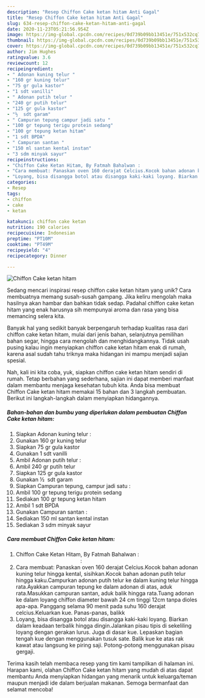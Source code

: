 ```yaml
---
description: "Resep Chiffon Cake ketan hitam Anti Gagal"
title: "Resep Chiffon Cake ketan hitam Anti Gagal"
slug: 634-resep-chiffon-cake-ketan-hitam-anti-gagal
date: 2020-11-23T05:21:56.954Z
image: https://img-global.cpcdn.com/recipes/0d739b09bb13451e/751x532cq70/chiffon-cake-ketan-hitam-foto-resep-utama.jpg
thumbnail: https://img-global.cpcdn.com/recipes/0d739b09bb13451e/751x532cq70/chiffon-cake-ketan-hitam-foto-resep-utama.jpg
cover: https://img-global.cpcdn.com/recipes/0d739b09bb13451e/751x532cq70/chiffon-cake-ketan-hitam-foto-resep-utama.jpg
author: Jim Hughes
ratingvalue: 3.6
reviewcount: 12
recipeingredient:
- " Adonan kuning telur "
- "160 gr kuning telur"
- "75 gr gula kastor"
- "1 sdt vanilli"
- " Adonan putih telur "
- "240 gr putih telur"
- "125 gr gula kastor"
- "½  sdt garam"
- " Campuran tepung campur jadi satu "
- "100 gr tepung terigu protein sedang"
- "100 gr tepung ketan hitam"
- "1 sdt BPDA"
- " Campuran santan "
- "150 ml santan kental instan"
- "3 sdm minyak sayur"
recipeinstructions:
- "Chiffon Cake Ketan Hitam, By Fatmah Bahalwan :                                                                               :"
- "Cara membuat: Panaskan oven 160 derajat Celcius.Kocok bahan adonan kuning telur hingga kental, sisihkan.Kocok bahan adonan putih telur hingga kaku.Campurkan adonan putih telur ke dalam kuning telur hingga rata.Ayakkan campuran tepung ke dalam adonan di atas, aduk rata.Masukkan campuran santan, aduk balik hingga rata.Tuang adonan ke dalam loyang chiffon diameter bawah 24 cm tinggi 12cm tanpa dioles apa-apa. Panggang selama 90 menit pada suhu 160 derajat celcius.Keluarkan kue. Panas-panas, balikk"
- "Loyang, bisa disangga botol atau disangga kaki-kaki loyang. Biarkan dalam keadaan terbalik hingga dingin.Jalankan pisau tipis di sekeliling loyang dengan gerakan lurus. Juga di dasar kue. Lepaskan bagian tengah kue dengan menggunakan tusuk sate. Balik kue ke atas rak kawat atau langsung ke piring saji. Potong-potong menggunakan pisau gergaji."
categories:
- Resep
tags:
- chiffon
- cake
- ketan

katakunci: chiffon cake ketan 
nutrition: 190 calories
recipecuisine: Indonesian
preptime: "PT10M"
cooktime: "PT49M"
recipeyield: "4"
recipecategory: Dinner

---
```



![Chiffon Cake ketan hitam](https://img-global.cpcdn.com/recipes/0d739b09bb13451e/751x532cq70/chiffon-cake-ketan-hitam-foto-resep-utama.jpg)

Sedang mencari inspirasi resep chiffon cake ketan hitam yang unik? Cara membuatnya memang susah-susah gampang. Jika keliru mengolah maka hasilnya akan hambar dan bahkan tidak sedap. Padahal chiffon cake ketan hitam yang enak harusnya sih mempunyai aroma dan rasa yang bisa memancing selera kita.

Banyak hal yang sedikit banyak berpengaruh terhadap kualitas rasa dari chiffon cake ketan hitam, mulai dari jenis bahan, selanjutnya pemilihan bahan segar, hingga cara mengolah dan menghidangkannya. Tidak usah pusing kalau ingin menyiapkan chiffon cake ketan hitam enak di rumah, karena asal sudah tahu triknya maka hidangan ini mampu menjadi sajian spesial.




Nah, kali ini kita coba, yuk, siapkan chiffon cake ketan hitam sendiri di rumah. Tetap berbahan yang sederhana, sajian ini dapat memberi manfaat dalam membantu menjaga kesehatan tubuh kita. Anda bisa membuat Chiffon Cake ketan hitam memakai 15 bahan dan 3 langkah pembuatan. Berikut ini langkah-langkah dalam menyiapkan hidangannya.

<!--inarticleads1-->

##### Bahan-bahan dan bumbu yang diperlukan dalam pembuatan Chiffon Cake ketan hitam:

1. Siapkan  Adonan kuning telur :
1. Gunakan 160 gr kuning telur
1. Siapkan 75 gr gula kastor
1. Gunakan 1 sdt vanilli
1. Ambil  Adonan putih telur :
1. Ambil 240 gr putih telur
1. Siapkan 125 gr gula kastor
1. Gunakan ½  sdt garam
1. Siapkan  Campuran tepung, campur jadi satu :
1. Ambil 100 gr tepung terigu protein sedang
1. Sediakan 100 gr tepung ketan hitam
1. Ambil 1 sdt BPDA
1. Gunakan  Campuran santan :
1. Sediakan 150 ml santan kental instan
1. Sediakan 3 sdm minyak sayur




<!--inarticleads2-->

##### Cara membuat Chiffon Cake ketan hitam:

1. Chiffon Cake Ketan Hitam, By Fatmah Bahalwan :                                                                               :
1. Cara membuat: Panaskan oven 160 derajat Celcius.Kocok bahan adonan kuning telur hingga kental, sisihkan.Kocok bahan adonan putih telur hingga kaku.Campurkan adonan putih telur ke dalam kuning telur hingga rata.Ayakkan campuran tepung ke dalam adonan di atas, aduk rata.Masukkan campuran santan, aduk balik hingga rata.Tuang adonan ke dalam loyang chiffon diameter bawah 24 cm tinggi 12cm tanpa dioles apa-apa. Panggang selama 90 menit pada suhu 160 derajat celcius.Keluarkan kue. Panas-panas, balikk
1. Loyang, bisa disangga botol atau disangga kaki-kaki loyang. Biarkan dalam keadaan terbalik hingga dingin.Jalankan pisau tipis di sekeliling loyang dengan gerakan lurus. Juga di dasar kue. Lepaskan bagian tengah kue dengan menggunakan tusuk sate. Balik kue ke atas rak kawat atau langsung ke piring saji. Potong-potong menggunakan pisau gergaji.




Terima kasih telah membaca resep yang tim kami tampilkan di halaman ini. Harapan kami, olahan Chiffon Cake ketan hitam yang mudah di atas dapat membantu Anda menyiapkan hidangan yang menarik untuk keluarga/teman maupun menjadi ide dalam berjualan makanan. Semoga bermanfaat dan selamat mencoba!
